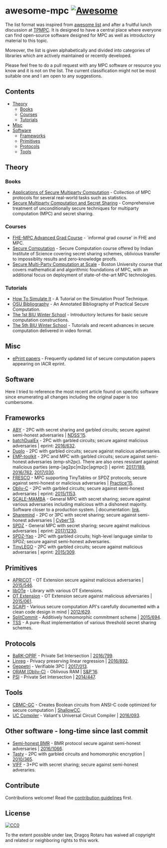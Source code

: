# awesome-mpc [![Awesome](https://cdn.rawgit.com/sindresorhus/awesome/d7305f38d29fed78fa85652e3a63e154dd8e8829/media/badge.svg)](https://github.com/sindresorhus/awesome)

The list format was inspired from [awesome list](https://github.com/sindresorhus/awesome) and after a fruitful lunch discussion at [TPMPC](http://www.multipartycomputation.com/). It is designed to have a central place where everyone can find open-source software designed for MPC as well as introductory material to this topic.

Moreover, the list is given alphabetically and divided into categories of libraries which are actively maintained or recently developed.

Please feel free to do a pull request with any MPC software or resource you know and it is not on the list. The current classification might not be most suitable one and I am open to any suggestions.

## Contents

- [Theory](#theory)
	- [Books](#books)
	- [Courses](#courses)
	- [Tutorials](#tutorials)
- [Misc](#misc)
- [Software](#software)
	- [Frameworks](#frameworks)
	- [Primitives](#primitives)
 	- [Protocols](#protocols)
	- [Tools](#tools)

## Theory

### Books

- [Applications of Secure Multiparty Computation](http://ebooks.iospress.nl/volume/applications-of-secure-multiparty-computation) - Collection of MPC protocols for several real-world tasks such as statistics.
- [Secure Multiparty Computation and Secret Sharing](http://www.cambridge.org/dk/academic/subjects/computer-science/cryptography-cryptology-and-coding/secure-multiparty-computation-and-secret-sharing?format=HB) - Comprehensive treatment of unconditionally secure techniques for multiparty computation (MPC) and secret sharing.

### Courses

- [FHE-MPC Advanced Grad Course](https://www.cs.bris.ac.uk/home/nigel/FHE-MPC/) - `informal grad course' in FHE and MPC.
- [Secure Computation](http://drona.csa.iisc.ernet.in/%7Earpita/SecureComputation15.html) - Secure Computation course offered by Indian Institute of Science covering secret sharing schemes, oblivious transfer to impossiblity results and zero-knowledge proofs.
- [Secure Multi-Party Computation at Scale](https://piazza.com/bu/fall2017/cs591v1/home) - Boston University course that covers mathematical and algorithmic foundations of MPC, with an additional focus on deployment of state-of-the-art MPC technologies.

### Tutorials

- [How To Simulate It](https://eprint.iacr.org/2016/046) - A Tutorial on the Simulation Proof Technique.
- [OSU Bibliography](https://web.engr.oregonstate.edu/~rosulekm/scbib/index.php?n=Main.GettingStarted) - An Annotated Bibliography of Practical Secure Computation.
- [The 1st BIU Winter School](http://cyber.biu.ac.il/event/the-1st-biu-winter-school/) - Introductory lectures for basic secure computation constructions.
- [The 5th BIU Winter School](http://cyber.biu.ac.il/event/the-5th-biu-winter-school/) - Tutorials and recent advances in secure computation delivered in video format.

## Misc

- [ePrint papers](https://guutboy.github.io) - Frequently updated list of secure computation papers appearing on IACR eprint.

## Software

Here I tried to reference the most recent article found on specific software since enumerating all changes including the original paper is too cumbersome.

## Frameworks

- [ABY](https://github.com/encryptogroup/ABY) - 2PC with secret sharing and garbled circuits; secure against semi-honest adversaries | [NDSS'15](http://encrypto.de/papers/DSZ15.pdf).
- [batchDualEx](https://github.com/osu-crypto/batchDualEx) - 2PC with garbled circuits; secure against malicious adversaries | eprint: [2016/632](https://eprint.iacr.org/2016/632).
- [Duplo](https://github.com/AarhusCrypto/DUPLO) - 2PC with garbled circuits; secure against malicious adversaries.
- [EMP-toolkit](https://github.com/emp-toolkit) - 2PC and MPC with garbled circuits; secure against semi-honest adversaries (emp-sh2pc). There are also ones resistant against malicious parties (emp-[ag2pc|m2pc|agmpc]) | eprint: [2017/189](https://eprint.iacr.org/2017/189), [2016/762](https://eprint.iacr.org/2016/762), [2017/030](https://eprint.iacr.org/2017/030).
- [FRESCO](http://fresco.readthedocs.io/en/latest/) - MPC supporting TinyTables or SPDZ protocols; secure against semi-honest or malicious adversaries | [Practice'15](http://practice-project.eu/downloads/publications/D22.1-State-of-the-art-analysis-PU-V1.1.pdf).
- [Obliv-C](http://oblivc.org/) - 2PC with garbled circuits; secure against semi-honest adversaries | eprint: [2015/1153](http://eprint.iacr.org/2015/1153).
- [SCALE-MAMBA](https://homes.esat.kuleuven.be/~nsmart/SCALE/) - General MPC with secret sharing; secure against various adversaries including malicious with a dishonest majority. Software closer to a production system. | documentation: [link](https://homes.esat.kuleuven.be/~nsmart/SCALE/Documentation.pdf).
- [Sharemind](https://sharemind.cyber.ee/) - 2PC or 3PC with secret sharing; secure against semi-honest adversaries | [Cyber'13](https://cyber.ee/uploads/2013/04/Jagomagis_msc.pdf).
- [SPDZ](https://www.cs.bris.ac.uk/Research/CryptographySecurity/SPDZ/) - General MPC with secret sharing; secure against malicious adversaries | eprint: [2017/1230](https://eprint.iacr.org/2017/1230).
- [SPDZ-Yao](https://github.com/mkskeller/SPDZ-Yao) - 2PC with garbled circuits; high-level language similar to SPDZ; secure against semi-honest adversaries.
- [TinyLEGO](https://github.com/AarhusCrypto/TinyLEGO) - 2PC with garbled circuits; secure against malicious adversaries | eprint: [2015/309](http://eprint.iacr.org/2015/309).

## Primitives
- [APRICOT](https://github.com/bristolcrypto/apricot) - OT Extension secure against malicious adversaries | [2015/546](http://eprint.iacr.org/2015/546).
- [libOTe](https://github.com/osu-crypto/libOTe) - Library with various OT Extensions.
- [OT Extension](https://github.com/encryptogroup/OTExtension) - OT Extension secure against malicious adversaries | [2015/061](https://eprint.iacr.org/2015/061).
- [SCAPI](https://github.com/cryptobiu/libscapi) - Various secure computation API's carefully documented with a clean code design in mind | [2012/629](http://eprint.iacr.org/2012/629).
- [SplitCommit](https://github.com/AarhusCrypto/SplitCommit) - Additively homomorphic commitment scheme | [2015/694](http://eprint.iacr.org/2015/694).
- [TSS](https://github.com/snipsco/rust-threshold-secret-sharing) - A pure-Rust implementation of various threshold secret sharing schemes.


## Protocols
- [BaRK-OPRF](https://github.com/osu-crypto/BaRK-OPRF) - Private Set Intersection | [2016/799](https://eprint.iacr.org/2016/799).
- [Linreg](https://github.com/schoppmp/linreg-mpc/) - Privacy preserving linear regression | [2016/892](https://eprint.iacr.org/2016/892).
- [Geppetri](https://github.com/meilof/geppetri) - Verifiable 3PC | [2017/013](https://eprint.iacr.org/2017/013).
- [ORAM (Obliv-C)](http://oblivc.org/sqoram/) - Oblivous RAM | [S&P'16](http://oblivc.org/docs/sqoram.pdf).
- [PSI](https://github.com/encryptogroup/PSI) - Private Set Intersection | [2014/447](https://eprint.iacr.org/2014/447).

## Tools
- [CBMC-GC](http://www.seceng.informatik.tu-darmstadt.de/index.php/research/software/cbmc-gc/) - Creates Boolean circuits from ANSI-C code optimized for secure computation | [ShallowCC](http://www.seceng.informatik.tu-darmstadt.de/assets/buescher/ShallowCC16.pdf).
- [UC Compiler](https://github.com/encryptogroup/UC) - Valiant's Universal Circuit Compiler | [2016/093](https://eprint.iacr.org/2016/093).

## Other software - long-time since last commit

- [Semi-honest BMR](https://github.com/cryptobiu/Semi-Honest-BMR) - BMR protocol secure against semi-honest adversaries | [2016/1066](https://eprint.iacr.org/2016/1066).
- [Tasty](https://github.com/encryptogroup/tasty) - 2PC with garbled circuits and homomorphic encryption | [2010/365](https://eprint.iacr.org/2010/365).
- [VIFF](http://viff.dk/) - 3+PC with secret sharing; secure against semi-honest adveraries.

## Contribute

Contributions welcome! Read the [contribution guidelines](contributing.md) first.


## License

[![CC0](http://mirrors.creativecommons.org/presskit/buttons/88x31/svg/cc-zero.svg)](http://creativecommons.org/publicdomain/zero/1.0)

To the extent possible under law, Dragoș Rotaru has waived all copyright and
related or neighboring rights to this work.
